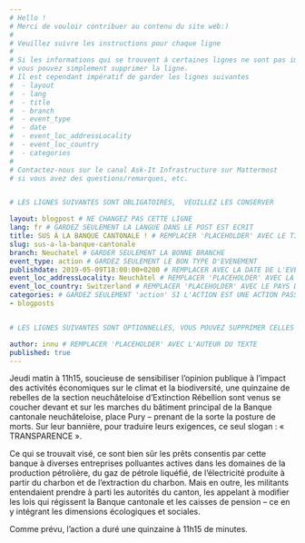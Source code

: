 ```yaml
---
# Hello !
# Merci de vouloir contribuer au contenu du site web:)
#
# Veuillez suivre les instructions pour chaque ligne
#
# Si les informations qui se trouvent à certaines lignes ne sont pas importantes
# vous pouvez simplement supprimer la ligne.
# Il est cependant impératif de garder les lignes suivantes
#  - layout
#  - lang
#  - title
#  - branch
#  - event_type
#  - date
#  - event_loc_addressLocality
#  - event_loc_country
#  - categories
#
# Contactez-nous sur le canal Ask-It Infrastructure sur Mattermost
# si vous avez des questions/remarques, etc.


# LES LIGNES SUIVANTES SONT OBLIGATOIRES,  VEUILLEZ LES CONSERVER

layout: blogpost # NE CHANGEZ PAS CETTE LIGNE
lang: fr # GARDEZ SEULEMENT LA LANGUE DANS LE POST EST ECRIT
title: SUS À LA BANQUE CANTONALE ! # REMPLACER 'PLACEHOLDER' AVEC LE TITRE DE VOTRE POST
slug: sus-a-la-banque-cantonale
branch: Neuchatel # GARDER SEULEMENT LA BONNE BRANCHE
event_type: action # GARDEZ SEULEMENT LE BON TYPE D'EVENEMENT
publishdate: 2019-05-09T18:00:00+0200 # REMPLACER AVEC LA DATE DE L'EVENEMENT (format : AAAA-MM-JJ)
event_loc_addressLocality: Neuchâtel # REMPLACER 'PLACEHOLDER' AVEC LA VILLE DANS LAQUELLE L'EVENEMENT A LIEU
event_loc_country: Switzerland # REMPLACER 'PLACEHOLDER' AVEC LE PAYS DANS LAQUELLE L'EVENEMENT A LIEU
categories: # GARDEZ SEULEMENT 'action' SI L'ACTION EST UNE ACTION PASSEE, 'events' SI C'EST UN EVENEMENT FUTUR
- blogposts


# LES LIGNES SUIVANTES SONT OPTIONNELLES, VOUS POUVEZ SUPPRIMER CELLES QUI NE VOUS INTERESSE PAS

author: innu # REMPLACER 'PLACEHOLDER' AVEC L'AUTEUR DU TEXTE
published: true
---
```


Jeudi matin à 11h15, soucieuse de sensibiliser l’opinion publique à l’impact des activités économiques sur le climat et la biodiversité, une quinzaine de rebelles de la section neuchâteloise d’Extinction Rébellion sont venus se coucher devant et sur les marches du bâtiment principal de la Banque cantonale neuchâteloise, place Pury – prenant de la sorte la posture de morts. Sur leur bannière, pour traduire leurs exigences, ce seul slogan : « TRANSPARENCE ».

Ce qui se trouvait visé, ce sont bien sûr les prêts consentis par cette banque à diverses entreprises polluantes actives dans les domaines de la production pétrolière, du gaz de pétrole liquéfié, de l’électricité produite à partir du charbon et de l’extraction du charbon. Mais en outre, les militants entendaient prendre à parti les autorités du canton, les appelant à modifier les lois qui régissent la Banque cantonale et les caisses de pension – ce en y intégrant les dimensions écologiques et sociales.

Comme prévu, l’action a duré une quinzaine à 11h15 de minutes.


